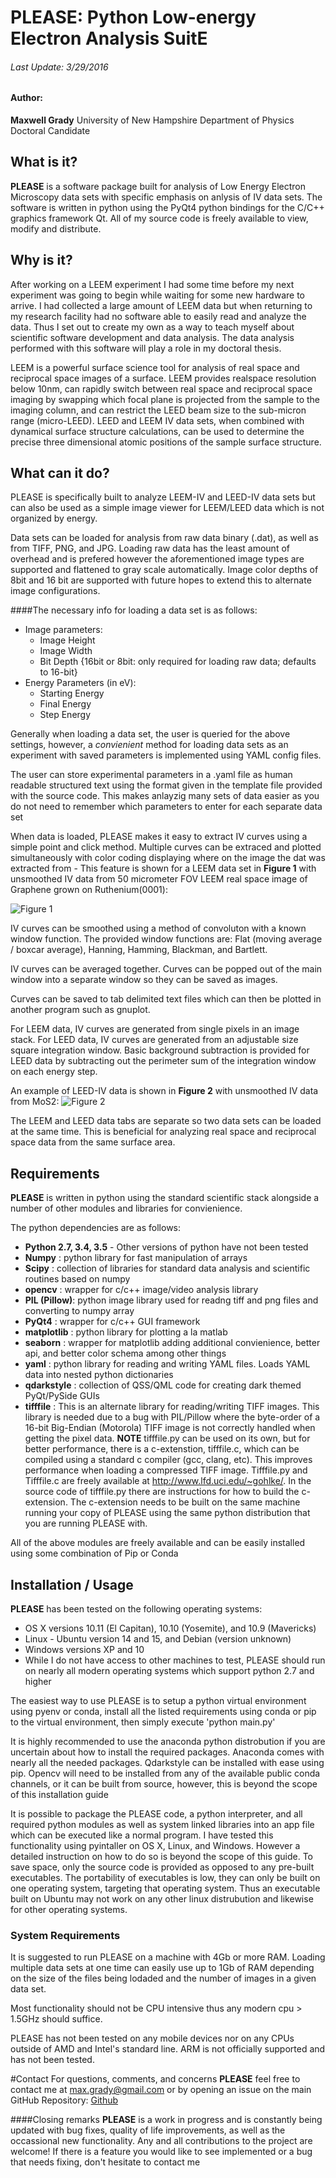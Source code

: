 # PLEASE: Python Low-energy Electron Analysis SuitE

###### Last Update: 3/29/2016
#### Author: 
**Maxwell Grady** University of New Hampshire Department of Physics Doctoral Candidate

## What is it?
**PLEASE** is a software package built for analysis of Low Energy Electron Microscopy data sets with specific emphasis on anlysis of IV data sets. The software is written in python using the PyQt4 python bindings for the C/C++ graphics framework Qt. All of my source code is freely available to view, modify and distribute.

## Why is it?
After working on a LEEM experiment I had some time before my next experiment was going to begin while waiting for some new hardware to arrive. I had collected a large amount of LEEM data but when returning to my research facility had no software able to easily read and analyze the data. Thus I set out to create my own as a way to teach myself about scientific software development and data analysis. The data analysis performed with this software will play a role in my doctoral thesis.

LEEM is a powerful surface science tool for analysis of real space and reciprocal space images of a surface. LEEM provides realspace resolution below 10nm, can rapidly switch between real space and reciprocal space imaging by swapping which focal plane is projected from the sample to the imaging column, and can restrict the LEED beam size to the sub-micron range (micro-LEED). LEED and LEEM IV data sets, when combined with dynamical surface structure calculations, can be used to determine the precise three dimensional atomic positions of the sample surface structure.

## What can it do?
PLEASE is specifically built to analyze LEEM-IV and LEED-IV data sets but can also be used as a simple image viewer for LEEM/LEED data which is not organized by energy. 

Data sets can be loaded for analysis from raw data binary (.dat), as well as from TIFF, PNG, and JPG. Loading raw data has the least amount of overhead and is prefered however the aforementioned image types are supported and flattened to gray scale automatically. Image color depths of 8bit and 16 bit are supported with future hopes to extend this to alternate image configurations.

####The necessary info for loading a data set is as follows:
* Image parameters:
	* Image Height
	* Image Width 
	* Bit Depth {16bit or 8bit: only required for loading raw data; defaults to 16-bit}
* Energy Parameters (in eV):
	* Starting Energy
	* Final Energy
	* Step Energy

Generally when loading a data set, the user is queried for the above settings, however, 
a *convienient* method for loading data sets as an experiment with saved parameters is implemented using YAML config files.

The user can store experimental parameters in a .yaml file as human readable structured text using the format given in the template file provided with the source code. This makes anlayzig many sets of data easier as you do not need to remember which parameters to enter for each separate data set

When data is loaded, PLEASE makes it easy to extract IV curves using a simple point and click method. Multiple curves can be extraced and plotted simultaneously with color coding displaying where on the image the dat was extracted from - This feature is shown for a LEEM data set in **Figure 1** with unsmoothed IV data from 50 micrometer FOV LEEM real space image of Graphene grown on Ruthenium(0001):

![Figure 1](./img/example1.png)

IV curves can be smoothed using a method of convoluton with a known window function. The provided window functions are: Flat (moving average / boxcar average), Hanning, Hamming, Blackman, and Bartlett.

IV curves can be averaged together. Curves can be popped out of the main window into a separate window so they can be saved as images. 

Curves can be saved to tab delimited text files which can then be plotted in another program such as gnuplot.

For LEEM data, IV curves are generated from single pixels in an image stack. For LEED data, IV curves are generated from an adjustable size square integration window. Basic background subtraction is provided for LEED data by subtracting out the perimeter sum of the integration window on each energy step.

An example of LEED-IV data is shown in **Figure 2** with unsmoothed IV data from MoS2:
![Figure 2](./img/example2.png)

The LEEM and LEED data tabs are separate so two data sets can be loaded at the same time. This is beneficial for analyzing real space and reciprocal space data from the same surface area.

## Requirements
**PLEASE** is written in python using the standard scientific stack alongside a number of other modules and libraries for convienience.

The python dependencies are as follows:

* **Python 2.7, 3.4, 3.5** - Other versions of python have not been tested
* **Numpy** : python library for fast manipulation of arrays
* **Scipy** : collection of libraries for standard data analysis and scientific routines based on numpy
* **opencv** : wrapper for c/c++ image/video analysis library
* **PIL (Pillow)**: python image library used for readng tiff and png files and converting to numpy array
* **PyQt4** : wrapper for c/c++ GUI framework
* **matplotlib** : python library for plotting a la matlab
* **seaborn** : wrapper for matplotlib adding additional convienience, better api, and better color schema among other things
* **yaml** : python library for reading and writing YAML files. Loads YAML data into nested python dictionaries
* **qdarkstyle** : collection of QSS/QML code for creating dark themed PyQt/PySide GUIs
* **tifffile** : This is an alternate library for reading/writing TIFF images. This library is needed due to a bug with PIL/Pillow where the byte-order of a 16-bit Big-Endian (Motorola) TIFF image is not correctly handled when getting the pixel data. **NOTE** tifffile.py can be used on its own, but for better performance, there is a c-extenstion, tifffile.c, which can be compiled using a standard c compiler (gcc, clang, etc). This improves performance when loading a compressed TIFF image. Tifffile.py and Tifffile.c are freely available at http://www.lfd.uci.edu/~gohlke/. In the source code of tifffile.py there are instructions for how to build the c-extension. The c-extension needs to be built on the same machine running your copy of PLEASE using the same python distribution that you are running PLEASE with. 

All of the above modules are freely available and can be easily installed using some combination of Pip or Conda

## Installation / Usage
**PLEASE** has been tested on the following operating systems:

* OS X versions 10.11 (El Capitan), 10.10 (Yosemite), and 10.9 (Mavericks)
* Linux - Ubuntu version 14 and 15, and Debian (version unknown)
* Windows versions XP and 10
* While I do not have access to other machines to test, PLEASE should run on nearly all modern operating systems which support python 2.7 and higher

The easiest way to use PLEASE is to setup a python virtual environment using pyenv or conda, install all the listed requirements using conda or pip to the virtual environment, then simply execute 'python main.py'

It is highly recommended to use the anaconda python distrobution if you are uncertain about how to install the required packages. Anaconda comes with nearly all the needed packages. Qdarkstyle can be installed with ease using pip. Opencv will need to be installed from any of the available public conda channels, or it can be built from source, however, this is beyond the scope of this installation guide

It is possible to package the PLEASE code, a python interpreter, and all required python modules as well as system linked libraries into an app file which can be executed like a normal program. I have tested this functionality using pyintaller on OS X, Linux, and Windows. However a detailed instruction on how to do so is beyond the scope of this guide. To save space, only the source code is provided as opposed to any pre-built executables. The portability of executables is low, they can only be built on one operating system, targeting that operating system. Thus an executable built on Ubuntu may not work on any other linux distrubution and likewise for other operating systems.

### System Requirements
It is suggested to run PLEASE on a machine with 4Gb or more RAM.
Loading multiple data sets at one time can easily use up to 1Gb of RAM depending on the size of the files being lodaded and the number of images in a given data set.

Most functionality should not be CPU intensive thus any modern cpu > 1.5GHz should suffice.

PLEASE has not been tested on any mobile devices nor on any CPUs outside of AMD and Intel's standard line. ARM is not officially supported and has not been tested.

#Contact
For questions, comments, and concerns **PLEASE** feel free to contact me at max.grady@gmail.com or by opening an issue on the main GitHub Repository: [Github](http://www.github.com/mgrady3/pLEASE "PLEASE")

####Closing remarks
**PLEASE** is a work in progress and is constantly being updated with bug fixes, quality of life improvements, as well as the occassional new functionality. Any and all contributions to the project are welcome! If there is a feature you would like to see implemented or a bug that needs fixing, don't hesitate to contact me




